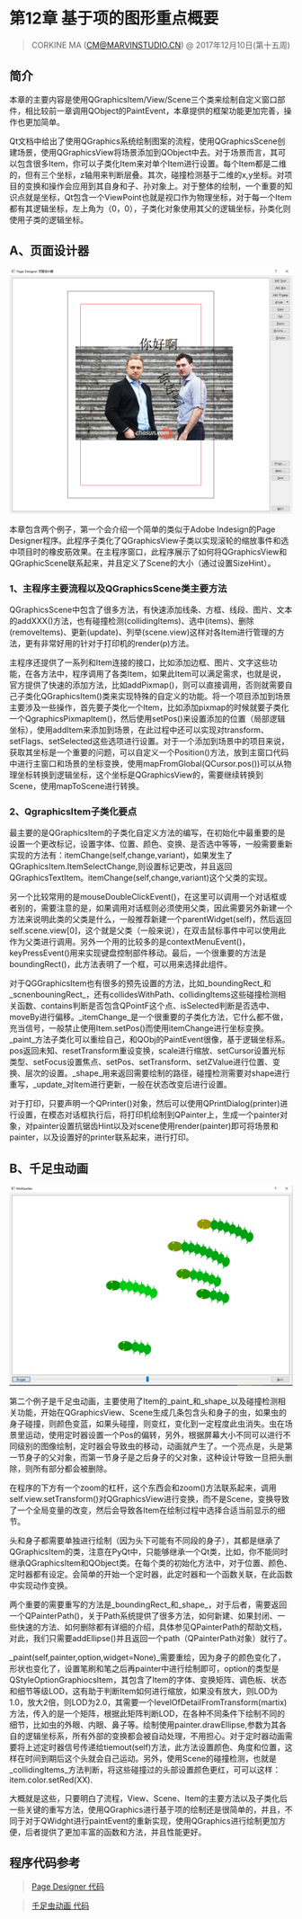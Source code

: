# 第12章 基于项的图形重点概要

> CORKINE MA (CM@MARVINSTUDIO.CN) @ 2017年12月10日(第十五周)

## 简介

本章的主要内容是使用QGraphicsItem/View/Scene三个类来绘制自定义窗口部件，相比较前一章调用QObject的PaintEvent，本章提供的框架功能更加完善，操作也更加简单。

Qt文档中给出了使用QGraphics系统绘制图案的流程，使用QGraphicsScene创建场景，使用QGraphicsView将场景添加到QObject中去。对于场景而言，其可以包含很多Item，你可以子类化Item来对单个Item进行设置。每个Item都是二维的，但有三个坐标，z轴用来判断层叠。其次，碰撞检测基于二维的x,y坐标。对项目的变换和操作会应用到其自身和子、孙对象上。对于整体的绘制，一个重要的知识点就是坐标，Qt包含一个ViewPoint也就是视口作为物理坐标，对于每一个Item都有其逻辑坐标，左上角为（0，0），子类化对象使用其父的逻辑坐标，孙类化则使用子类的逻辑坐标。

## A、页面设计器

![](/Media/1201.png)

本章包含两个例子，第一个会介绍一个简单的类似于Adobe Indesign的Page Designer程序。此程序子类化了QGraphicsView子类以实现滚轮的缩放事件和选中项目时的橡皮筋效果。在主程序窗口，此程序展示了如何将QGraphicsView和QGraphicScene联系起来，并且定义了Scene的大小（通过设置SizeHint）。

### 1、主程序主要流程以及QGraphicsScene类主要方法

QGraphicsScene中包含了很多方法，有快速添加线条、方框、线段、图片、文本的addXXX()方法，也有碰撞检测(collidingItems)、选中(items)、删除(removeItems)、更新(update)、列举(scene.view)这样对各Item进行管理的方法，更有非常好用的针对于打印机的render(p)方法。

主程序还提供了一系列和Item连接的接口，比如添加边框、图片、文字这些功能，在各方法中，程序调用了各类Item，如果此Item可以满足需求，也就是说，官方提供了快速的添加方法，比如addPixmap()，则可以直接调用，否则就需要自己子类化QGraphicsItem()类来实现特殊的自定义的功能。将一个项目添加到场景主要涉及一些操作，首先要子类化一个Item，比如添加pixmap的时候就要子类化一个QgraphicsPixmapItem()，然后使用setPos()来设置添加的位置（局部逻辑坐标），使用addItem来添加到场景，在此过程中还可以实现对transform、setFlags、setSelected这些选项进行设置。对于一个添加到场景中的项目来说，获取其坐标是一个重要的问题，可以自定义一个Position()方法，放到主窗口代码中进行主窗口和场景的坐标变换，使用mapFromGlobal(QCursor.pos())可以从物理坐标转换到逻辑坐标，这个坐标是QGraphicsView的，需要继续转换到Scene，使用mapToScene进行转换。

### 2、QgraphicsItem子类化要点

最主要的是QGraphicsItem的子类化自定义方法的编写，在初始化中最重要的是设置一个更改标记，设置字体、位置、颜色、变换、是否选中等等，一般需要重新实现的方法有：itemChange(self,change,variant)，如果发生了QGraphicsItem.ItemSelectChange,则设置标记更改，并且返回QGraphicsTextItem。itemChange(self,change,variant)这个父类的实现。

另一个比较常用的是mouseDoubleClickEvent()，在这里可以调用一个对话框或者别的，需要注意的是，如果调用对话框则必须使用父类，因此需要另外新建一个方法来说明此类的父类是什么，一般推荐新建一个parentWidget(self)，然后返回self.scene.view[0]，这个就是父类（一般来说），在双击鼠标事件中可以使用此作为父类进行调用。另外一个用的比较多的是contextMenuEvent()，keyPressEvent()用来实现键盘控制部件移动。最后，一个很重要的方法是boundingRect()，此方法表明了一个框，可以用来选择此组件。

对于QGGraphicsItem也有很多的预先设置的方法，比如_boundingRect_和_scnenbouningRect_，还有collidesWithPath、collidingItems这些碰撞检测相关函数、contains判断是否包含QPointF这个点、isSelected判断是否选中、moveBy进行偏移。_itemChange_是一个很重要的子类化方法，它什么都不做，充当信号，一般禁止使用Item.setPos()而使用itemChange进行坐标变换。_paint_方法子类化可以重绘自己，和QObj的PaintEvent很像，基于逻辑坐标系。pos返回未知、resetTransform重设变换，scale进行缩放、setCursor设置光标类型、setFocus设置焦点、setPos、setTransform、setZValue进行位置、变换、层次的设置。_shape_用来返回需要绘制的路径，碰撞检测需要对shape进行重写，_update_对Item进行更新，一般在状态改变后进行设置。

对于打印，只要声明一个QPrinter()对象，然后可以使用QPrintDialog(printer)进行设置，在模态对话框执行后，将打印机绘制到QPainter上，生成一个painter对象，对painter设置抗锯齿Hint以及对scene使用render(painter)即可将场景和painter，以及设置好的printer联系起来，进行打印。

## B、千足虫动画

![](/Media/1202.png)

第二个例子是千足虫动画，主要使用了Item的_paint_和_shape_以及碰撞检测相关功能，开始在QGraphicsView、Scene生成几条包含头和身子的虫，如果虫的身子碰撞，则颜色变蓝，如果头碰撞，则变红，变化到一定程度此虫消失。虫在场景里运动，使用定时器设置一个Pos的偏转，另外，根据屏幕大小不同可以进行不同级别的图像绘制，定时器会导致虫的移动，动画就产生了。一个亮点是，头是第一节身子的父对象，而第一节身子是之后身子的父对象，这种设计导致一旦把头删除，则所有部分都会被删除。

在程序的下方有一个zoom的杠杆，这个东西会和zoom()方法联系起来，调用self.view.setTransform()对QGraphicsView进行变换，而不是Scene，变换导致了一个全局变量的改变，然后会导致各Item在绘制过程中选择合适当前显示的细节。

头和身子都需要单独进行绘制（因为头下可能有不同段的身子），其都是继承了QGraphicsItem的类，注意在PyQt中，只能够继承一个Qt类，比如，你不能同时继承QGraphicsItem和QObject类。在每个类的初始化方法中，对于位置、颜色、定时器都有设定。会简单的开始一个定时器，此定时器和一个函数关联，在此函数中实现动作变换。

两个重要的需要重写的方法是_boundingRect_和_shape_，对于后者，需要返回一个QPainterPath()，关于Path系统提供了很多方法，如何新建、如果封闭、一些快速的方法、如何删除都有详细的介绍，具体参见QPainterPath的帮助文档，对此，我们只需要addEllipse()并且返回一个path（QPainterPath对象）就行了。

_paint(self,painter,option,widget=None)_需要重绘，因为身子的颜色变化了，形状也变化了，设置笔刷和笔之后再painter中进行绘制即可，option的类型是QStyleOptionGraphiocsItem，其包含了Item的字体、变换矩阵、调色板、状态和细节等级LOD，这有助于判断Item如何进行缩放，如果没有放大，则LOD为1.0，放大2倍，则LOD为2.0，其需要一个levelOfDetailFromTransform(martix)方法，传入的是一个矩阵，根据此矩阵判断LOD，在各种不同条件下绘制不同的细节，比如虫的外眼、内眼、鼻子等。绘制使用painter.drawEllipse,参数为其各自的逻辑坐标系，所有外部的变换都会被自动处理，不用担心。对于定时器动画需要将上述定时器信号传递给tiemout(self)方法，此方法设置颜色、角度和位置，这样在时间到期后这个头就会自己运动。另外，使用Scene的碰撞检测，也就是_collidingItems_方法判断，将这些碰撞过的头部设置颜色更红，可可以这样：item.color.setRed(XX).

大概就是这些，只要明白了流程，View、Scene、Item的主要方法以及子类化后一些关键的重写方法，使用QGraphics进行基于项的绘制还是很简单的，并且，不同于对于QWidght进行paintEvent的重新实现，使用QGraphics进行绘制更加方便，后者提供了更加丰富的函数和方法，并且性能更好。

## 程序代码参考

> [Page Designer 代码](/Project_PyQt5NoteBook/Ch12_item/writter.py)

> [千足虫动画 代码](/Project_PyQt5NoteBook/Ch12_item/multipedes.py)